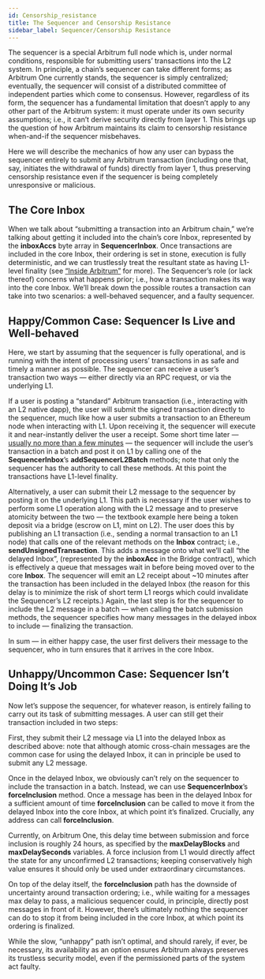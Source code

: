 ```yaml
---
id: Censorship_resistance
title: The Sequencer and Censorship Resistance
sidebar_label: Sequencer/Censorship Resistance
---
```


The sequencer is a special Arbitrum full node which is, under normal conditions, responsible for submitting users’ transactions into the L2 system. In principle, a chain’s sequencer can take different forms; as Arbitrum One currently stands, the sequencer is simply centralized; eventually, the sequencer will consist of a distributed committee of independent parties which come to consensus. However, regardless of its form, the sequencer has a fundamental limitation that doesn’t apply to any other part of the Arbitrum system: it must operate under its own security assumptions; i.e., it can’t derive security directly from layer 1. This brings up the question of how Arbitrum maintains its claim to censorship resistance when-and-if the sequencer misbehaves. 

Here we will describe the mechanics of how any user can bypass the sequencer entirely to submit any Arbitrum transaction (including one that, say, initiates the withdrawal of funds) directly from layer 1, thus preserving censorship resistance even if the sequencer is being completely unresponsive or malicious.

## The Core Inbox

When we talk about “submitting a transaction into an Arbitrum chain,” we’re talking about getting it included into the chain’s core Inbox, represented by the **inboxAccs** byte array in **SequencerInbox**. Once transactions are included in the core Inbox, their ordering is set in stone, execution is fully deterministic, and we can trustlessly treat the resultant state as having L1-level finality (see [“Inside Arbitrum”](https://developer.offchainlabs.com/docs/inside_arbitrum#the-big-picture) for more). The Sequencer’s role (or lack thereof) concerns what happens prior; i.e., how a transaction makes its way into the core Inbox. We’ll break down the possible routes a transaction can take into two scenarios: a well-behaved sequencer, and a faulty sequencer. 

## Happy/Common Case: Sequencer Is Live and Well-behaved

Here, we start by assuming that the sequencer is fully operational, and is running with the intent of processing users’ transactions in as safe and timely a manner as possible. The sequencer can receive a user’s transaction two ways — either directly via an RPC request, or via the underlying L1.

If a user is posting a “standard” Arbitrum transaction (i.e., interacting with an L2 native dapp), the user will submit the signed transaction directly to the sequencer, much like how a user submits a transaction to an Ethereum node when interacting with L1. Upon receiving it, the sequencer will execute it and near-instantly deliver the user a receipt. Some short time later — [usually no more than a few minutes](https://arbiscan.io/batches) — the sequencer will include the user’s transaction in a batch and post it on L1 by calling one of the **SequencerInbox**’s **addSequencerL2Batch** methods; note that only the sequencer has the authority to call these methods. At this point the transactions have L1-level finality. 



Alternatively, a user can submit their L2 message to the sequencer by posting it on the underlying L1. This path is necessary if the user wishes to perform some L1 operation along with the L2 message and to preserve atomicity between the two — the textbook example here being a token deposit via a bridge (escrow on L1, mint on L2). The user does this by publishing an L1 transaction (i.e., sending a normal transaction to an L1 node) that calls one of the relevant methods on the **Inbox** contract; i.e., **sendUnsignedTransaction**. This adds a message onto what we’ll call “the delayed Inbox”, (represented by the **inboxAcc** in the Bridge contract), which is effectively a queue that messages wait in before being moved over to the core **Inbox**. The sequencer will emit an L2 receipt about ~10 minutes after the transaction has been included in the delayed Inbox (the reason for this delay is to minimize the risk of short term L1 reorgs which could invalidate the Sequencer’s L2 receipts.) Again, the last step is for the sequencer to include the L2 message in a batch — when calling the batch submission methods, the sequencer specifies how many messages in the delayed inbox to include — finalizing the transaction.

	
In sum — in either happy case, the user first delivers their message to the sequencer, who in turn ensures that it arrives in the core Inbox. 

## Unhappy/Uncommon Case: Sequencer Isn’t Doing It’s Job


Now let’s suppose the sequencer, for whatever reason, is entirely failing to carry out its task of submitting messages. A user can still get their transaction included in two steps:

First, they submit their L2 message via L1 into the delayed Inbox as described above: note that although atomic cross-chain messages are the common case for using the delayed Inbox, it can in principle be used to submit any L2 message. 

Once in the delayed Inbox, we obviously can’t rely on the sequencer to include the transaction in a batch. Instead, we can use **SequencerInbox**’s **forceInclusion** method. Once a message has been in the delayed Inbox for a sufficient amount of time **forceInclusion** can be called to move it from the delayed Inbox into the core Inbox, at which point it’s finalized. Crucially, any address can call **forceInclusion**. 

Currently, on Arbitrum One, this delay time between submission and force inclusion is roughly 24 hours, as specified by the **maxDelayBlocks** and **maxDelaySeconds** variables. A force inclusion from L1 would directly affect the state for any unconfirmed L2 transactions; keeping conservatively high value ensures it should only be used under extraordinary circumstances.

On top of the delay itself, the **forceInclusion** path has the downside of uncertainty around transaction ordering; i.e., while waiting for a messages max delay to pass, a malicious sequencer could, in principle, directly post messages in front of it. However, there’s ultimately nothing the sequencer can do to stop it from being included in the core Inbox, at which point its ordering is finalized.
	
While the slow, “unhappy” path isn’t optimal, and should rarely, if ever, be necessary, its availability as an option ensures Arbitrum always preserves its trustless security model, even if the permissioned parts of the system act faulty.
